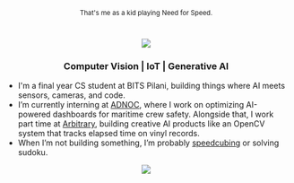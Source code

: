 <!--3FCED7-->
<!--"https://readme-typing-svg.herokuapp.com?font=Fira+Code&size=35&pause=500&color=b41c34&center=true&vCenter=true&width=500&lines=Naganandana+Nagendra"-->

<p align="center"><sub>That's me as a kid playing Need for Speed.</sub></p>

<h1 align="center">
  <img src="http://readme-typing-svg.herokuapp.com?font=Fira+Code&size=35&duration=10000&pause=500&color=B41C34&center=true&vCenter=true&repeat=false&width=500&lines=Naganandana+Nagendra"/>
</h1>


<h3 align="center">
  <b> Computer Vision | IoT | Generative AI </b>
</h3>

- I'm a final year CS student at BITS Pilani, building things where AI meets sensors, cameras, and code.
- I’m currently interning at [ADNOC](https://adnocls.ae), where I work on optimizing AI-powered dashboards for maritime crew safety. Alongside that, I work part time at [Arbitrary](https://arbitrarysolutions.com), building creative AI products like an OpenCV system that tracks elapsed time on vinyl records.
- When I’m not building something, I’m probably [speedcubing](https://www.worldcubeassociation.org/persons/2015NAGE01) or solving sudoku.

<p align="center">
  <a href="https://www.linkedin.com/in/naganandana" target="_blank">
    <img src="https://img.shields.io/badge/LinkedIn-0A66C2?style=for-the-badge&logo=linkedin&logoColor=white" />
  </a>
</p>